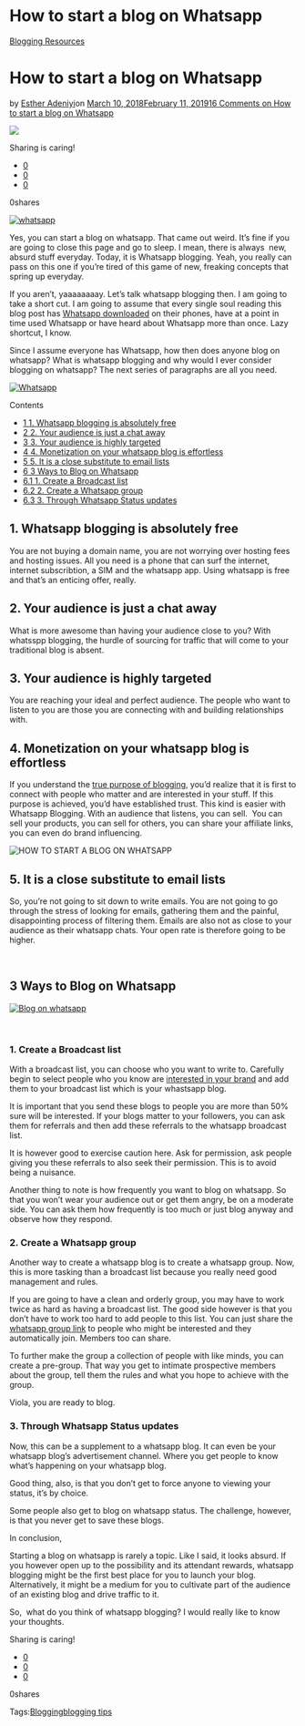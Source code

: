 # How to start a blog on Whatsapp

[Blogging Resources](https://estheradeniyi.com/category/blogging-resources/)
# How to start a blog on Whatsapp

by [Esther Adeniyi](https://estheradeniyi.com/author/esther-adeniyi/)on [March 10, 2018February 11, 2019](https://estheradeniyi.com/how-to-start-blog-on-whatsapp/)[16 Comments on How to start a blog on Whatsapp](https://estheradeniyi.com/how-to-start-blog-on-whatsapp/#comments)

![](images\whatsapp.jpeg)

Sharing is caring!

- [0](https://www.facebook.com/sharer/sharer.php?u=https%3A%2F%2Festheradeniyi.com%2Fhow-to-start-blog-on-whatsapp%2F&amp;t=How%20to%20start%20a%20blog%20on%20Whatsapp)
- [0](https://twitter.com/intent/tweet?text=How%20to%20start%20a%20blog%20on%20Whatsapp&amp;url=https%3A%2F%2Festheradeniyi.com%2Fhow-to-start-blog-on-whatsapp%2F)
- [0](#)

0shares

[![whatsapp](images\whatsapp.jpeg)](images\whatsapp.jpeg)

Yes, you can start a blog on whatsapp. That came out weird. It&#x2019;s fine if you are going to close this page and go to sleep. I mean, there is always&#xA0; new, absurd stuff everyday. Today, it is Whatsapp blogging. Yeah, you really can pass on this one if you&#x2019;re tired of this game of new, freaking concepts that spring up everyday.

If you aren&#x2019;t, yaaaaaaaay. Let&#x2019;s talk whatsapp blogging then. I am going to take a short cut. I am going to assume that every single soul reading this blog post has [Whatsapp downloaded](https://www.whatsapp.com/android) on their phones, have at a point in time used Whatsapp or have heard about Whatsapp more than once. Lazy shortcut, I know.

Since I assume everyone has Whatsapp, how then does anyone blog on whatsapp? What is whatsapp blogging and why would I ever consider blogging on whatsapp? The next series of paragraphs are all you need.

[![Whatsapp](images\whatsapp-1-1024x683.jpeg)](images\whatsapp-1-1024x683.jpeg)

Contents

- [1 1. Whatsapp blogging is absolutely free](#1_Whatsapp_blogging_is_absolutely_free)
- [2 2. Your audience is just a chat away](#2_Your_audience_is_just_a_chat_away)
- [3 3. Your audience is highly targeted](#3_Your_audience_is_highly_targeted)
- [4 4. Monetization on your whatsapp blog is effortless](#4_Monetization_on_your_whatsapp_blog_is_effortless)
- [5 5. It is a close substitute to email lists](#5_It_is_a_close_substitute_to_email_lists)
- [6 3 Ways to Blog on Whatsapp](#3_Ways_to_Blog_on_Whatsapp)
- [6.1 1. Create a Broadcast list](#1_Create_a_Broadcast_list)
- [6.2 2. &#x200E;Create a Whatsapp group](#2_Create_a_Whatsapp_group)
- [6.3 3. &#x200E;Through Whatsapp Status updates](#3_Through_Whatsapp_Status_updates)

## 1. Whatsapp blogging is absolutely free

You are not buying a domain name, you are not worrying over hosting fees and hosting issues. All you need is a phone that can surf the internet, internet subscribtion, a SIM and the whatsapp app. Using whatsapp is free and that&#x2019;s an enticing offer, really.

## 2. Your audience is just a chat away

What is more awesome than having your audience close to you? With whatsspp blogging, the hurdle of sourcing for traffic that will come to your traditional blog is absent.

## 3. Your audience is highly targeted

You are reaching your ideal and perfect audience. The people who want to listen to you are those you are connecting with and building relationships with.

## 4. Monetization on your whatsapp blog is effortless

If you understand the [true purpose of blogging](https://www.estheradeniyi.com/why-do-you-blog), you&#x2019;d realize that it is first to connect with people who matter and are interested in your stuff. If this purpose is achieved, you&#x2019;d have established trust. This kind is easier with Whatsapp Blogging. With an audience that listens, you can sell.&#xA0; You can sell your products, you can sell for others, you can share your affiliate links, you can even do brand influencing.

![HOW TO START A BLOG ON WHATSAPP](images\HOW-TO-START-A-BLOG-ON-WHATSAPP.png)

## 5. It is a close substitute to email lists

So, you&#x2019;re not going to sit down to write emails. You are not going to go through the stress of looking for emails, gathering them and the painful, disappointing process of filtering them. Emails are also not as close to your audience as their whatsapp chats. Your open rate is therefore going to be higher.

&#xA0;

## 3 Ways to Blog on Whatsapp

[![Blog on whatsapp](images\whatsapp2-1024x683.jpeg)](images\whatsapp2-1024x683.jpeg)

&#xA0;

### 1. Create a Broadcast list

With a broadcast list, you can choose who you want to write to. Carefully begin to select people who you know are [interested in your brand](https://www.estheradeniyi.com/how-to-make-people-fall-hopelessly-in) and add them to your broadcast list which is your whastsapp blog.

It is important that you send these blogs to people you are more than 50% sure will be interested. If your blogs matter to your followers, you can ask them for referrals and then add these referrals to the whatsapp broadcast list.

It is however good to exercise caution here. Ask for permission, ask people giving you these referrals to also seek their permission. This is to avoid being a nuisance.

Another thing to note is how frequently you want to blog on whatsapp. So that you won&#x2019;t wear your audience out or get them angry, be on a moderate side. You can ask them how frequently is too much or just blog anyway and observe how they respond.

### 2. &#x200E;Create a Whatsapp group

Another way to create a whatsapp blog is to create a whatsapp group. Now, this is more tasking than a broadcast list because you really need good management and rules.

If you are going to have a clean and orderly group, you may have to work twice as hard as having a broadcast list. The good side however is that you don&#x2019;t have to work too hard to add people to this list. You can just share the [whatsapp group link](https://www.quora.com/How-do-I-create-a-WhatsApp-group-link) to people who might be interested and they automatically join. Members too can share.

To further make the group a collection of people with like minds, you can create a pre-group. That way you get to intimate prospective members about the group, tell them the rules and what you hope to achieve with the group.

Viola, you are ready to blog.

### 3. &#x200E;Through Whatsapp Status updates

Now, this can be a supplement to a whatsapp blog. It can even be your whatsapp blog&#x2019;s advertisement channel. Where you get people to know what&#x2019;s happening on your whatsapp blog.

Good thing, also, is that you don&#x2019;t get to force anyone to viewing your status, it&#x2019;s by choice.

Some people also get to blog on whatsapp status. The challenge, however, is that you never get to save these blogs.

In conclusion,

Starting a blog on whatsapp is rarely a topic. Like I said, it looks absurd. If you however open up to the possibility and its attendant rewards, whatsapp blogging might be the first best place for you to launch your blog. Alternatively, it might be a medium for you to cultivate part of the audience of an existing blog and drive traffic to it.

So,&#xA0; what do you think of whatsapp blogging? I would really like to know your thoughts.

Sharing is caring!

- [0](https://www.facebook.com/sharer/sharer.php?u=https%3A%2F%2Festheradeniyi.com%2Fhow-to-start-blog-on-whatsapp%2F&amp;t=How%20to%20start%20a%20blog%20on%20Whatsapp)
- [0](https://twitter.com/intent/tweet?text=How%20to%20start%20a%20blog%20on%20Whatsapp&amp;url=https%3A%2F%2Festheradeniyi.com%2Fhow-to-start-blog-on-whatsapp%2F)
- [0](#)

0shares

Tags:[Blogging](https://estheradeniyi.com/tag/blogging/)[blogging tips](https://estheradeniyi.com/tag/blogging-tips/)
